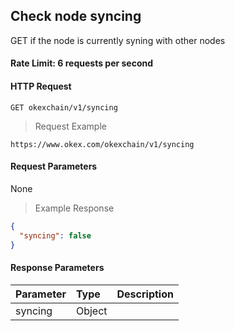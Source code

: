 ## Check node syncing

GET if the node is currently syning with other nodes

#### Rate Limit: 6 requests per second

#### HTTP Request

`GET okexchain/v1/syncing`

> Request Example

```wiki
https://www.okex.com/okexchain/v1/syncing
```

#### Request Parameters

None
> Example Response

```json
{
  "syncing": false
}
```

#### Response Parameters

| **Parameter** | **Type** | **Description**                                                                                                                                                                                                                                                      |
| :----------------- | :------- | :------------------------------------------------------------------------------------------------------------------------------------------------------------------------------------------------------------------------------------------------------------------- |
|  syncing  | Object    | 				|
